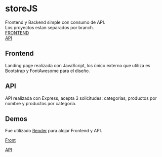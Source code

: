 # storeJS
Frontend y Backend simple con consumo de API.\
Los proyectos estan separados por branch.\
[FRONTEND](https://github.com/techeca/storeJS/tree/Frontend)\
[API](https://github.com/techeca/storeJS/tree/API)

## Frontend
Landing page realizada con JavaScript, los único externo que utiliza es Bootstrap y FontAwesome para el diseño.

## API
API realizada con Express, acepta 3 solicitudes: categorias, productos por nombre y productos por categoria.

## Demos

Fue utilizado [Render](https://render.com) para alojar Frontend y API. 

[Front](https://frontend-tn1v.onrender.com)

[API](https://simple-store.onrender.com)
